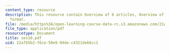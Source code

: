 ```yaml
---
content_type: resource
description: This resource contain Overview of 6 articles, Overview of APA Citation
  format.
file: /media/https%3A/open-learning-course-data-rc.s3.amazonaws.com/21w-732-2-introduction-to-technical-communication-ethics-in-science-and-technology-fall-2006/22afb5b2f6ce50e994dec4321de66cc1_ses10.pdf
file_type: application/pdf
resourcetype: Document
title: ses10.pdf
uid: 22afb5b2-f6ce-50e9-94de-c4321de66cc1
---
```

